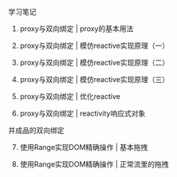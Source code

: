 学习笔记

1. proxy与双向绑定 | proxy的基本用法

2. proxy与双向绑定 | 模仿reactive实现原理（一）

3. proxy与双向绑定 | 模仿reactive实现原理（二）

4. proxy与双向绑定 | 模仿reactive实现原理（三）

5. proxy与双向绑定 | 优化reactive

6. proxy与双向绑定 | reactivity响应式对象

并成品的双向绑定

7. 使用Range实现DOM精确操作 | 基本拖拽

8. 使用Range实现DOM精确操作 | 正常流里的拖拽

